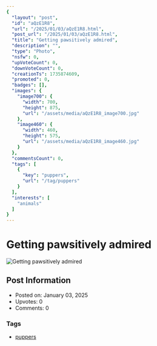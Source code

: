 ```yaml
---
{
  "layout": "post",
  "id": "aQzE1R8",
  "url": "/2025/01/03/aQzE1R8.html",
  "post_url": "/2025/01/03/aQzE1R8.html",
  "title": "Getting pawsitively admired",
  "description": "",
  "type": "Photo",
  "nsfw": 0,
  "upVoteCount": 0,
  "downVoteCount": 0,
  "creationTs": 1735874609,
  "promoted": 0,
  "badges": [],
  "images": {
    "image700": {
      "width": 700,
      "height": 875,
      "url": "/assets/media/aQzE1R8_image700.jpg"
    },
    "image460": {
      "width": 460,
      "height": 575,
      "url": "/assets/media/aQzE1R8_image460.jpg"
    }
  },
  "commentsCount": 0,
  "tags": [
    {
      "key": "puppers",
      "url": "/tag/puppers"
    }
  ],
  "interests": [
    "animals"
  ]
}
---
```


# Getting pawsitively admired

![Getting pawsitively admired](/assets/media/aQzE1R8_image700.jpg)

## Post Information

- Posted on: January 03, 2025
- Upvotes: 0
- Comments: 0

### Tags

- [puppers](/tag/puppers)
